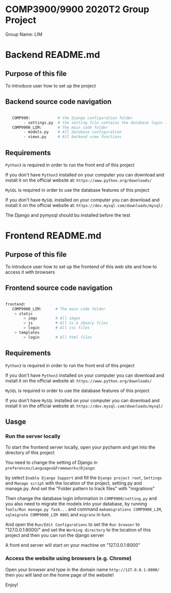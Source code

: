 # COMP3900/9900 2020T2 Group Project 
Group Name: LIM

# Backend README.md
## Purpose of this file
To introduce user how to set up the project


## Backend source code navigation

```bash

   COMP990:            # the django configuration folder
        - settings.py  # the setting file contains the database login informaton
   COMP9900_LIM:       # The main code folder
        - models.py    # All database configuration
        - views.py     # All backend view functions

```


## Requirements
`Python3` is required in order to run the front end of this project

If you don't have `Python3` installed on your computer you can download and install it on the official website at: `https://www.python.org/downloads/`

`MySQL` is required in order to use the database features of this project

If you don't have `MySQL` installed on your computer you can download and install it on the official website at: `https://dev.mysql.com/downloads/mysql/`

The Django and pymysql should bu installed before the test


# Frontend README.md
## Purpose of this file
To introduce user how to set up the frontend of this web site and how to access it with browsers

## Frontend source code navigation

```bash

frontend:
   COMP9900_LIM:      # The main code folder
    > static          
        > imgs        # All imges
        > js          # All Js & JQuery files
        > login       # All css files
    > templates          
        > login       # All html files

```


## Requirements
`Python3` is required in order to run the front end of this project

If you don't have `Python3` installed on your computer you can download and install it on the official website at: `https://www.python.org/downloads/`

`MySQL` is required in order to use the database features of this project

If you don't have `MySQL` installed on your computer you can download and install it on the official website at: `https://dev.mysql.com/downloads/mysql/`

## Uasge
### Run the server locally
To start the frontend server locally, open your pycharm and get into the directory of this project

You need to change the setting of Django in `preferences/Languages&Frameworks/Django`:

by select `Enable Django Support` and fill the `Django project root`, `Settings` and `Manage script` with the location of the project, setting.py and manage.py.
And set the "Folder pattern to track files" with "migrations" 

Then change the database login information in `COMP9900/setting.py` and you also need to migrate the models into your database, by running `Tools/Run manage.py Task...` and command `makemigrations COMP9900_LIM`, `sqlmigrate COMP9900_LIM 0001` and `migrate` in turn.

And open the `Run/Edit Configurations` to set the `Run browser` to "127.0.0.1:8000/" and set the `Working directory` to the location of this project and then you can run the django server

A front end server will start on your machine on "127.0.0.1:8000"

### Access the website using browsers (e.g. Chrome)

Open your browser and type in the domain name  `http://127.0.0.1:8000/` then you will land on the home page of the website!

Enjoy!




